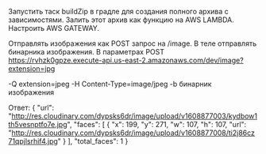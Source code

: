 Запустить таск buildZip в градле для создания полного архива с зависимостями.
Залить этот архив как функцию на AWS LAMBDA.
Настроить AWS GATEWAY.

Отправлять изображения как POST запрос на /image. В теле отправлять бинарника изображения. В параметрах 
POST https://rvhzk0gpze.execute-api.us-east-2.amazonaws.com/dev/image?extension=jpg

-Q extension=jpeg
-H Content-Type=image/jpeg
-b бинарник изображения


Ответ:
{
    "url": "http://res.cloudinary.com/dypsks6dr/image/upload/v1608877003/kydbow1th5vesnptfo7e.jpg",
    "faces": [
        {
            "x": 199,
            "y": 271,
            "w": 107,
            "h": 107,
            "url": "http://res.cloudinary.com/dypsks6dr/image/upload/v1608877008/ti2j86cz71qpjlsrhif4.jpg"
        }
    ],
    "total_faces": 1
}